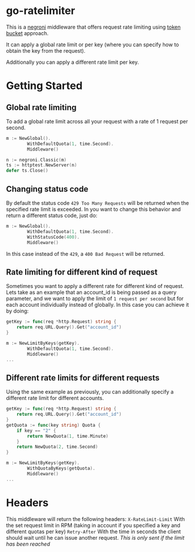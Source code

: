 # go-ratelimiterThis is a [negroni](https://github.com/urfave/negroni) middleware that offers request rate limiting using [token bucket](https://en.wikipedia.org/wiki/Token_bucket) approach.It can apply a global rate limit or per key (where you can specify how to obtain the key from the request).Additionally you can apply a different rate limit per key.# Getting Started## Global rate limitingTo add a global rate limit across all your request with a rate of 1 request per second.```gom := NewGlobal().        WithDefaultQuota(1, time.Second).        Middleware()n := negroni.Classic(m)ts := httptest.NewServer(n)defer ts.Close()```## Changing status codeBy default the status code `429 Too Many Requests` will be returned when the specified rate limit is exceeded. In you want to change this behavior and return a different status code, just do:```gom := NewGlobal().        WithDefaultQuota(1, time.Second).        WithStatusCode(400).        Middleware()```In this case instead of the `429`, a `400 Bad Request` will be returned.## Rate limiting for different kind of requestSometimes you want to apply a different rate for different kind of request. Lets take as an example that an account_id is being passed as a query parameter, and we want to apply the limit of `1 request per second` but for each account individually instead of globally. In this case you can achieve it by doing:```gogetKey := func(req *http.Request) string {    return req.URL.Query().Get("account_id")}m := NewLimitByKeys(getKey).        WithDefaultQuota(1, time.Second).        Middleware()...```## Different rate limits for different requestsUsing the same example as previously, you can additionally specify a different rate limit for different accounts.```gogetKey := func(req *http.Request) string {    return req.URL.Query().Get("account_id")}getQuota := func(key string) Quota {    if key == "2" {        return NewQuota(1, time.Minute)    }    return NewQuota(2, time.Second)}m := NewLimitByKeys(getKey).        WithQuotaByKeys(getQuota).        Middleware()...```# HeadersThis middleware will return the following headers:    `X-RateLimit-Limit` With the set request limit in RPM (taking in account if you specified a key and different quotas per key)    `Retry-After` With the time in seconds the client should wait until he can issue another request. *This is only sent if the limit has been reached*